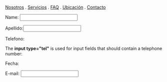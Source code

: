 [Nosotros](./nosotros.md) . [Servicios](./servicios.md) . [FAQ](FAQ.md) . [Ubicación](ubicacion.md) . [Contacto](./contacto.md)

<form action="https://formspree.io/f/meqnlgnq" method="post">
Name: <input type="text" name="name"><br>

Apellido:<input type="text" name="name"><br>

Telefono:<p>The <strong>input type="tel"</strong> is used for input fields that should contain a telephone number:</p>

Fecha:
   
   
   
   
   
E-mail: <input type="text" name="email"><br>
 
 
